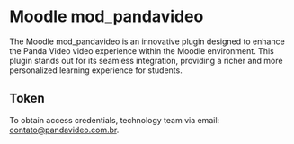 # Moodle mod_pandavideo

The Moodle mod_pandavideo is an innovative plugin designed to enhance the Panda Video video experience within the Moodle environment. This plugin stands out for its seamless integration, providing a richer and more personalized learning experience for students.

## Token

To obtain access credentials, technology team via email: contato@pandavideo.com.br.